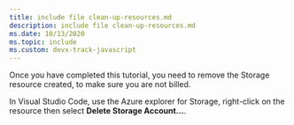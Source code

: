 ```yaml
---
title: include file clean-up-resources.md 
description: include file clean-up-resources.md
ms.date: 10/13/2020
ms.topic: include
ms.custom: devx-track-javascript
---
```


Once you have completed this tutorial, you need to remove the Storage resource created, to make sure you are not billed. 

In Visual Studio Code, use the Azure explorer for Storage, right-click on the resource then select **Delete Storage Account...**.
